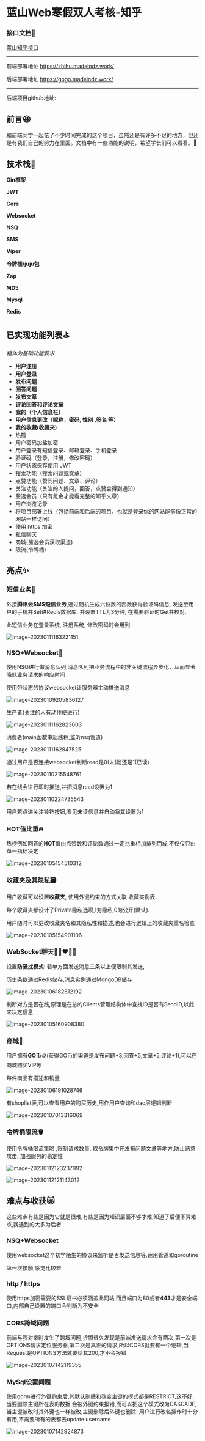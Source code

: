 # 蓝山Web寒假双人考核-知乎

### 接口文档📃

[蓝山知乎接口](https://console-docs.apipost.cn/preview/648a7969b340d643/bd974949c5b66514)

------

前端部署地址 https://zhihu.madeindz.work/

后端部署地址 https://gogo.madeindz.work/

------

后端项目github地址:

## 前言😆

和前端同学一起花了不少时间完成的这个项目，虽然还是有许多不足的地方，但还是有我们自己的努力在里面。文档中有一些功能的说明，希望学长们可以看看。🥰

## **技术栈**💫

**Gin框架**

**JWT**

**Cors**

**Websocket**

**NSQ**

**SMS**

**Viper**

**令牌桶/juju包**

**Zap**

**MD5**

**Mysql**

**Redis**

## 已实现功能列表⛳

*粗体为基础功能要求*

- **用户注册**
- **用户登录**
- **发布问题**
- **回答问题**
- **发布文章**
- **评论回答和评论文章**
- **我的（个人信息栏）**
- **用户信息更改（昵称，密码, 性别 ,签名 等）**
- **我的收藏(收藏夹)**
- 热榜
- 用户密码加盐加密
- 用户登录有短信登录、邮箱登录、手机登录
- 验证码（登录，注册，修改密码）
- 用户状态保存使用 JWT
- 搜索功能（搜索问题或文章）
- 点赞功能（赞同问题、文章、评论）
- 关注功能（关注的人提问，回答，点赞会得到通知）
- 盐选会员（只有氪金才能看完整的知乎文章）
- 用户浏览记录
- 将项目部署上线（包括前端和后端的项目，也就是登录你的网站能够像正常的网站一样访问）
- 使用 https 加密
- 私信聊天
- 商城(盐选会员获取渠道)
- 限流(令牌桶)

## 亮点✨

### 短信业务💌																																																																													

外接**腾讯云SMS短信业务**,通过随机生成六位数的函数获得验证码信息, 发送至用户的手机并Set进Redis数据库, 并设置TTL为3分钟, 在需要验证时Get并校对.

此短信业务在登录系统, 注册系统, 修改密码时会用到.

![image-20230111163221151](C:\Users\Ambrose\AppData\Roaming\Typora\typora-user-images\image-20230111163221151.png)

### NSQ+Websocket📨

使用NSQ进行做消息队列,消息队列把业务流程中的非关键流程异步化，从而显著降低业务请求的响应时间

使用带状态的协议websocket让服务器主动推送消息

![image-20230109205836127](C:\Users\Ambrose\AppData\Roaming\Typora\typora-user-images\image-20230109205836127.png)

生产者(关注的人有动作便进行)

![image-20230111162823603](C:\Users\Ambrose\AppData\Roaming\Typora\typora-user-images\image-20230111162823603.png)

消费者(main函数中起线程,监听nsq管道)

![image-20230111162847525](C:\Users\Ambrose\AppData\Roaming\Typora\typora-user-images\image-20230111162847525.png)

通过用户是否连接websocket判断read是0(未读)还是1(已读)

![image-20230110215548761](C:\Users\Ambrose\AppData\Roaming\Typora\typora-user-images\image-20230110215548761.png)

若在线会进行即时推送,并把消息read设置为1

![image-20230110224735543](C:\Users\Ambrose\AppData\Roaming\Typora\typora-user-images\image-20230110224735543.png)

用户若点进关注铃铛按钮,看见未读信息并自动将其设置为1

### HOT值比重🔥

热榜例如回答的**HOT**值由点赞数和评论数通过一定比重相加排列而成,不仅仅只由单一指标决定

![image-20230105154510312](C:\Users\Ambrose\AppData\Roaming\Typora\typora-user-images\image-20230105154510312.png)

### 收藏夹及其隐私🗃️

用户收藏可以设置**收藏夹**, 使用外键约束的方式关联 收藏实例表.

每个收藏夹都设计了Private隐私选项,1为隐私,0为公开(默认).

用户随时可以更改收藏夹名和其隐私性和描述,也会进行逻辑上的收藏夹重名检查

![image-20230105154901106](C:\Users\Ambrose\AppData\Roaming\Typora\typora-user-images\image-20230105154901106.png)

### WebSocket聊天👩🏼‍❤️‍👨🏻

设置**防骚扰模式**: 若单方面发送消息三条以上便限制其发送,

历史条数通过Redis储存,消息实例通过MongoDB储存

![image-20230106182612192](C:\Users\Ambrose\AppData\Roaming\Typora\typora-user-images\image-20230106182612192.png)

判断对方是否在线,原理是在总的Clients管理结构体中查找ID是否有SendID,以此来决定信息

![image-20230105160908380](C:\Users\Ambrose\AppData\Roaming\Typora\typora-user-images\image-20230105160908380.png)

### **商城**🏪

用户拥有**GO币**🪙(获得GO币的渠道是发布问题+3,回答+5,文章+5,评论+1),可以在商城购买VIP等

每件商品有描述和销量

![image-20230106191028746](C:\Users\Ambrose\AppData\Roaming\Typora\typora-user-images\image-20230106191028746.png)

有shoplist表,可以查看用户的购买历史,用作用户查询和dao层逻辑判断

![image-20230107013316069](C:\Users\Ambrose\AppData\Roaming\Typora\typora-user-images\image-20230107013316069.png)

### 令牌桶限流🪣

使用令牌桶限流策略 ,限制请求数量, 取令牌集中在发布问题文章等地方,防止恶意攻击, 加强服务的稳定性

![image-20230112123237992](C:\Users\Ambrose\AppData\Roaming\Typora\typora-user-images\image-20230112123237992.png)

![image-20230112121143012](C:\Users\Ambrose\AppData\Roaming\Typora\typora-user-images\image-20230112121143012.png)

## 难点与收获😿

这些难点有些是因为它就是很难,有些是因为知识层面不够才难,知道了后便不算难点,我遇到的大多为后者

### NSQ+Websocket

使用websocket这个初学陌生的协议来监听是否发送信息等,运用管道和goroutine

第一次接触,感觉比较难

### http / https

使用https加密需要的SSL证书必须涵盖此网站,而且端口为80或者**443**才是安全端口,内部自己设置的端口会判断为不安全

### CORS跨域问题

前端与我对接时发生了跨域问题,折腾很久发现是前端发送请求会有两次,第一次是OPTIONS请求定位服务器,第二次是真正的请求,所以CORS就要有一个逻辑,当Request是OPTIONS方法就要给其200,才不会报错

![image-20230107142119355](C:\Users\Ambrose\AppData\Roaming\Typora\typora-user-images\image-20230107142119355.png)

### MySql设置问题

使用gorm进行外键约束后,其默认删除和改变主键的模式都是RESTRICT,这不好,当要删除主键所在表的数据,会被外键约束报错,而可以把这个模式改为CASCADE,当主键被改时其外键也一样被改,主键删除后外键也删除. 用户进行改名操作时十分有用,不需要所有的表都去update username

![image-20230107142924873](C:\Users\Ambrose\AppData\Roaming\Typora\typora-user-images\image-20230107142924873.png)



